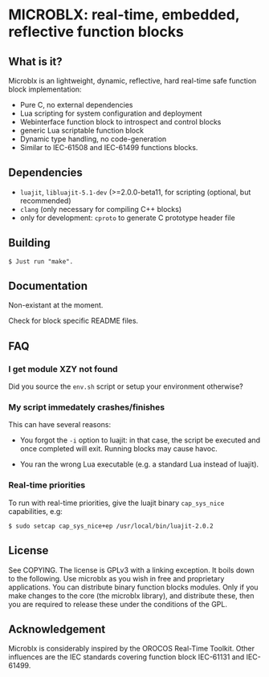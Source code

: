MICROBLX: real-time, embedded, reflective function blocks
=========================================================

What is it?
-----------

Microblx is an lightweight, dynamic, reflective, hard real-time safe
function block implementation:

 - Pure C, no external dependencies
 - Lua scripting for system configuration and deployment
 - Webinterface function block to introspect and control blocks
 - generic Lua scriptable function block
 - Dynamic type handling, no code-generation
 - Similar to IEC-61508 and IEC-61499 functions blocks.


Dependencies
------------

 - `luajit`, `libluajit-5.1-dev` (>=2.0.0-beta11, for scripting (optional, but recommended)
 - `clang` (only necessary for compiling C++ blocks)
 - only for development: `cproto` to generate C prototype header file

Building
--------

```
$ Just run "make".
```

Documentation
-------------

Non-existant at the moment.

Check for block specific README files.


FAQ
---

### I get module XZY not found

Did you source the `env.sh` script or setup your environment
otherwise?

### My script immedately crashes/finishes

This can have several reasons:

* You forgot the `-i` option to luajit: in that case, the script be
  executed and once completed will exit. Running blocks may cause
  havoc.

* You ran the wrong Lua executable (e.g. a standard Lua instead of
  luajit).

### Real-time priorities

To run with real-time priorities, give the luajit binary
`cap_sys_nice` capabilities, e.g:

```
$ sudo setcap cap_sys_nice+ep /usr/local/bin/luajit-2.0.2
```

License
-------

See COPYING. The license is GPLv3 with a linking exception. It boils
down to the following. Use microblx as you wish in free and
proprietary applications. You can distribute binary function blocks
modules. Only if you make changes to the core (the microblx library),
and distribute these, then you are required to release these under the
conditions of the GPL.


Acknowledgement
---------------

Microblx is considerably inspired by the OROCOS Real-Time
Toolkit. Other influences are the IEC standards covering function
block IEC-61131 and IEC-61499.